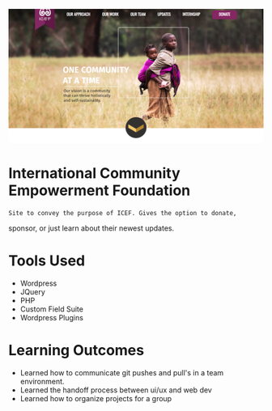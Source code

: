 ![alt tag](/themes/icef/images/jpegs/screenshot.png)

# International Community Empowerment Foundation

    Site to convey the purpose of ICEF. Gives the option to donate,
sponsor, or just learn about their newest updates.

# Tools Used

- Wordpress
- JQuery
- PHP
- Custom Field Suite
- Wordpress Plugins

# Learning Outcomes

- Learned how to communicate git pushes and pull's in a team environment.
- Learned the handoff process between ui/ux and web dev
- Learned how to organize projects for a group
